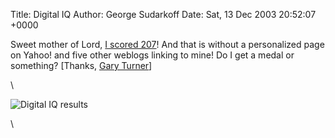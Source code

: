 Title: Digital IQ
Author: George Sudarkoff
Date: Sat, 13 Dec 2003 20:52:07 +0000

Sweet mother of Lord, [I scored
207](http://www.msnbc.com/news/987180.asp?cp1=1)! And that is without a
personalized page on Yahoo! and five other weblogs linking to mine! Do I
get a medal or something? [Thanks, [Gary
Turner](http://weblog.garyturner.net/archives/001235.html)]

\

![Digital IQ
results](http://sudarkoff.typepad.com/images/digital_iq.jpg)

\

